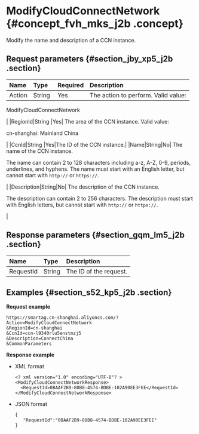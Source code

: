# ModifyCloudConnectNetwork {#concept_fvh_mks_j2b .concept}

Modify the name and description of a CCN instance.

## Request parameters {#section_jby_xp5_j2b .section}

|Name|Type|Required|Description |
|:---|:---|:-------|:-----------|
|Action|String |Yes| The action to perform. Valid value:

 ModifyCloudConnectNetwork

 |
|RegionId|String |Yes| The area of the CCN instance. Valid value:

 cn-shanghai: Mainland China

 |
|CcnId|String |Yes|The ID of the CCN instance.|
|Name|String|No| The name of the CCN instance.

 The name can contain 2 to 128 characters including a-z, A-Z, 0-9, periods, underlines, and hyphens. The name must start with an English letter, but cannot start with `http://` or `https://`.

 |
|Description|String|No| The description of the CCN instance.

 The description can contain 2 to 256 characters. The description must start with English letters, but cannot start with `http://` or `https://`.

 |

## Response parameters {#section_gqm_lm5_j2b .section}

|Name|Type|Description|
|:---|:---|:----------|
|RequestId|String|The ID of the request.|

## Examples {#section_s52_kp5_j2b .section}

**Request example**

```
https://smartag.cn-shanghai.aliyuncs.com/?Action=ModifyCloudConnectNetwork
&RegionId=cn-shanghai
&CcnId=ccn-l9340rlu5enstmzj5
&Description=ConnectChina
&CommonParameters
```

**Response example**

-   XML format

    ```
    <? xml version="1.0" encoding="UTF-8"? >
    <ModifyCloudConnectNetworkResponse>
      <RequestId>0BAAF2B9-88B8-4574-BDBE-102A90EE3FEE</RequestId>
    </ModifyCloudConnectNetworkResponse>
    ```

-   JSON format

    ```
    {
       "RequestId":"0BAAF2B9-88B8-4574-BDBE-102A90EE3FEE"
    }
    ```


